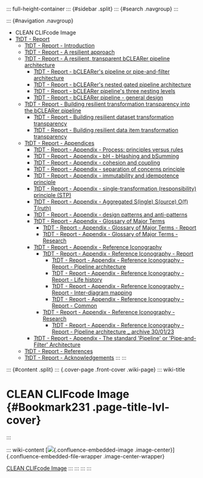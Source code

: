 ::: full-height-container
::: {#sidebar .split}
::: {#search .navgroup}
:::

::: {#navigation .navgroup}
-   CLEAN CLIFcode Image
-   [TtDT - Report](page5766283265.html)
    -   [TtDT - Report - Introduction](page5765071213.html)
    -   [TtDT - Report - A resilient approach](page5769560149.html)
    -   [TtDT - Report - A resilient, transparent bCLEARer pipeline
        architecture](page5766316210.html)
        -   [TtDT - Report - bCLEARer\'s pipeline or pipe-and-filter
            architecture](page5773230168.html)
        -   [TtDT - Report - bCLEARer\'s nested gated pipeline
            architecture](page5773656071.html)
        -   [TtDT - Report - bCLEARer pipeline\'s three nesting
            levels](page5766545422.html)
        -   [TtDT - Report - bCLEARer pipeline - general
            design](page5775163422.html)
    -   [TtDT - Report - Building resilient transformation transparency
        into the bCLEARer pipeline](page5769494532.html)
        -   [TtDT - Report - Building resilient dataset transformation
            transparency](page5765136857.html)
        -   [TtDT - Report - Building resilient data item transformation
            transparency](page5766316201.html)
    -   [TtDT - Report - Appendices](page5768675336.html)
        -   [TtDT - Report - Appendix - Process: principles versus
            rules](page5769003012.html)
        -   [TtDT - Report - Appendix - bH - bHashing and
            bSumming](page5768839184.html)
        -   [TtDT - Report - Appendix - cohesion and
            coupling](page5772804097.html)
        -   [TtDT - Report - Appendix - separation of concerns
            principle](page5772804106.html)
        -   [TtDT - Report - Appendix - immutability and idempotence
            principle](page5772869633.html)
        -   [TtDT - Report - Appendix - single-transformation
            (responsibility) principle (STP)](page5772804114.html)
        -   [TtDT - Report - Appendix - Aggregated S(ingle) S(ource)
            O(f) T(ruth)](page5773328385.html)
        -   [TtDT - Report - Appendix - design patterns and
            anti-patterns](page5775982593.html)
        -   [TtDT - Report - Appendix - Glossary of Major
            Terms](page5780340771.html)
            -   [TtDT - Report - Appendix - Glossary of Major Terms -
                Report](page5793284135.html)
            -   [TtDT - Report - Appendix - Glossary of Major Terms -
                Research](page5793218610.html)
        -   [TtDT - Report - Appendix - Reference
            Iconography](page5784010894.html)
            -   [TtDT - Report - Appendix - Reference Iconography -
                Report](page5783355393.html)
                -   [TtDT - Report - Appendix - Reference Iconography -
                    Report - Pipeline architecture](page5797249025.html)
                -   [TtDT - Report - Appendix - Reference Iconography -
                    Report - Life history](page5796298761.html)
                -   [TtDT - Report - Appendix - Reference Iconography -
                    Report - Inter-diagram mapping](page5796299378.html)
                -   [TtDT - Report - Appendix - Reference Iconography -
                    Report - Common](page5796299991.html)
            -   [TtDT - Report - Appendix - Reference Iconography -
                Research](page5785092097.html)
                -   [TtDT - Report - Appendix - Reference Iconography -
                    Report - Pipeline architecture \_ archive
                    30/01/23](page5796331521.html)
        -   [TtDT - Report - Appendix - The standard \'Pipeline\' or
            \'Pipe-and-Filter\' Architecture](page5784338433.html)
    -   [TtDT - Report - References](page5766578192.html)
    -   [TtDT - Report - Acknowledgements](page5766545409.html)
:::
:::

::: {#content .split}
::: {.cover-page .front-cover .wiki-page}
::: wiki-title
# CLEAN CLIFcode Image {#Bookmark231 .page-title-lvl-cover}
:::

::: wiki-content
[![](/Users/terraire/Downloads/TtDT/media/img_1.png){.confluence-embedded-image
.image-center}]{.confluence-embedded-file-wrapper .image-center-wrapper}

[CLEAN CLIFcode Image](page-2.html#Bookmark231 "CLEAN CLIFcode Image")
:::
:::
:::
:::
